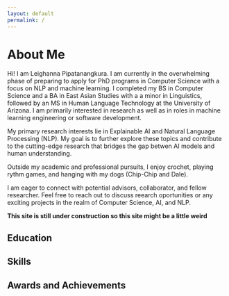 ```yaml
---
layout: default
permalink: /
---
```


# About Me

Hi! I am Leighanna Pipatanangkura. I am currently in the overwhelming phase of preparing to apply for PhD programs in Computer Science with a focus on NLP and machine learning. I completed my BS in Computer Science and a BA in East Asian Studies with a 
a minor in Linguistics, followed by an MS in Human Language Technology at the University of Arizona. 
I am primarily interested in research as well as in roles in machine learning engineering or software development.

My primary research interests lie in Explainable AI and Natural Language Processing (NLP). My goal is to further explore these topics and contribute to the cutting-edge research that bridges the gap betwen AI models and human understanding. 

Outside my academic and professional pursuits, I enjoy crochet, playing rythm games, and hanging with my dogs 
(Chip-Chip and Dale). 

I am eager to connect with potential advisors, collaborator, and fellow researcher. Feel free to reach out to discuss 
reearch oportunities or any exciting projects in the realm of Computer Science, AI, and NLP.

**This site is still under construction so this site might be a little weird**

## Education

## Skills

## Awards and Achievements 